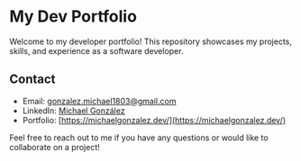 # My Dev Portfolio

Welcome to my developer portfolio! This repository showcases my projects, skills, and experience as a software developer.

## Contact

- Email: gonzalez.michael1803@gmail.com
- LinkedIn: [Michael González](https://www.linkedin.com/in/michael-gonzalez-dev)
- Portfolio: [https://michaelgonzalez.dev/](https://michaelgonzalez.dev/)

Feel free to reach out to me if you have any questions or would like to collaborate on a project!
